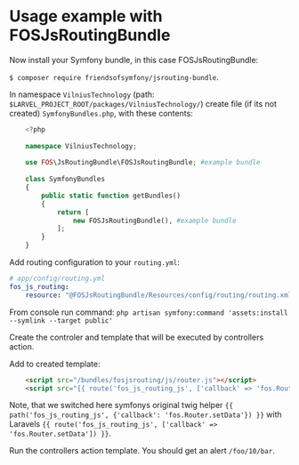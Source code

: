 Usage example with FOSJsRoutingBundle
=====================================


Now install your Symfony bundle, in this case FOSJsRoutingBundle:

` $ composer require friendsofsymfony/jsrouting-bundle `.


In namespace `VilniusTechnology` (path: `$LARVEL_PROJECT_ROOT/packages/VilniusTechnology/`) create file (if its not created) `SymfonyBundles.php`, with these contents:

``` php
    <?php
    
    namespace VilniusTechnology;
    
    use FOS\JsRoutingBundle\FOSJsRoutingBundle; #example bundle
    
    class SymfonyBundles
    {
        public static function getBundles()
        {
            return [
                new FOSJsRoutingBundle(), #example bundle
            ];
        }
    }
```

Add routing configuration to your `routing.yml`:

```yml
# app/config/routing.yml
fos_js_routing:
    resource: "@FOSJsRoutingBundle/Resources/config/routing/routing.xml"
```

From console run command: ` php artisan symfony:command 'assets:install --symlink --target public' `

Create the controler and template that will be executed by controllers action.

Add to created template:

```html
    <script src="/bundles/fosjsrouting/js/router.js"></script>
    <script src="{{ route('fos_js_routing_js', ['callback' => 'fos.Router.setData']) }}"></script>
```

Note, that we switched here symfonys original twig helper `{{ path('fos_js_routing_js', {'callback': 'fos.Router.setData'}) }}` 
with Laravels `{{ route('fos_js_routing_js', ['callback' => 'fos.Router.setData']) }}`.


Run the controllers action template. You should get an alert `/foo/10/bar`.
